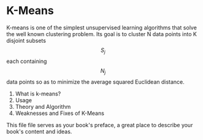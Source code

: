 # K-Means

K-means is one of the simplest unsupervised learning algorithms that solve the well known clustering problem. Its goal is to cluster N data points into K disjoint subsets $$S_{j}$$ each containing $$N_{j}$$ data points so as to minimize the average squared Euclidean distance.

1. What is k-means?
2. Usage
3. Theory and Algorithm
4. Weaknesses and Fixes of K-Means



This file file serves as your book's preface, a great place to describe your book's content and ideas.

